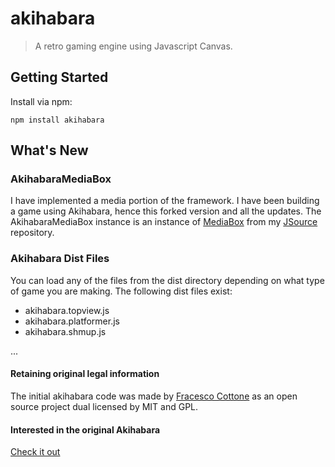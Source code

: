 akihabara
=========

> A retro gaming engine using Javascript Canvas.


## Getting Started
Install via npm:
```shell
npm install akihabara
```


## What's New

### AkihabaraMediaBox
I have implemented a media portion of the framework. I have been building a game using Akihabara, hence this forked version and all the updates. The AkihabaraMediaBox instance is an instance of [MediaBox](https://github.com/kitajchuk/jsource/blob/master/src/MediaBox.js) from my [JSource](https://github.com/kitajchuk/jsource/) repository.

### Akihabara Dist Files
You can load any of the files from the dist directory depending on what type of game you are making. The following dist files exist:
 - akihabara.topview.js
 - akihabara.platformer.js
 - akihabara.shmup.js


...



#### Retaining original legal information
The initial akihabara code was made by [Fracesco Cottone](http://kesiev.com) as an open source project dual licensed by MIT and GPL.

#### Interested in the original Akihabara
[Check it out](https://github.com/Akihabara/akihabara)